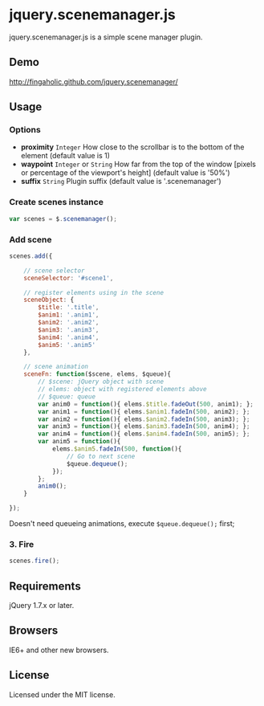 # jquery.scenemanager.js

jquery.scenemanager.js is a simple scene manager plugin.

## Demo

http://fingaholic.github.com/jquery.scenemanager/

## Usage

### Options

* **proximity** `Integer` How close to the scrollbar is to the bottom of the element (default value is 1)
* **waypoint** `Integer` or `String` How far from the top of the window \[pixels or percentage of the viewport's height\] (default value is '50%')
* **suffix** `String` Plugin suffix (default value is '.scenemanager')

### Create scenes instance

```javascript
var scenes = $.scenemanager();
```

### Add scene

```javascript
scenes.add({

	// scene selector
	sceneSelector: '#scene1',

	// register elements using in the scene
	sceneObject: {
		$title: '.title',
		$anim1: '.anim1',
		$anim2: '.anim2',
		$anim3: '.anim3',
		$anim4: '.anim4',
		$anim5: '.anim5'
	},

	// scene animation
	sceneFn: function($scene, elems, $queue){
		// $scene: jQuery object with scene
		// elems: object with registered elements above
		// $queue: queue
		var anim0 = function(){ elems.$title.fadeOut(500, anim1); };
		var anim1 = function(){ elems.$anim1.fadeIn(500, anim2); };
		var anim2 = function(){ elems.$anim2.fadeIn(500, anim3); };
		var anim3 = function(){ elems.$anim3.fadeIn(500, anim4); };
		var anim4 = function(){ elems.$anim4.fadeIn(500, anim5); };
		var anim5 = function(){
			elems.$anim5.fadeIn(500, function(){
				// Go to next scene
				$queue.dequeue();
			});
		};
		anim0();
	}

});
```
Doesn't need queueing animations, execute `$queue.dequeue();` first;

### 3. Fire

```javascript
scenes.fire();
```

## Requirements

jQuery 1.7.x or later.

## Browsers

IE6+ and other new browsers.

## License

Licensed under the MIT license.
